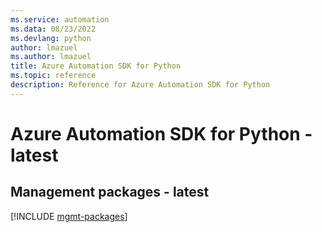 ```yaml
---
ms.service: automation
ms.data: 08/23/2022
ms.devlang: python
author: lmazuel
ms.author: lmazuel
title: Azure Automation SDK for Python
ms.topic: reference
description: Reference for Azure Automation SDK for Python
---
```

# Azure Automation SDK for Python - latest

## Management packages - latest
[!INCLUDE [mgmt-packages](automation-mgmt-index.md)]
